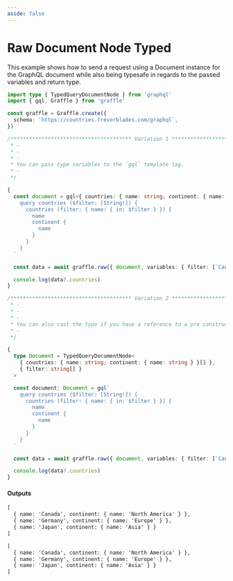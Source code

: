 ```yaml
---
aside: false
---
```


# Raw Document Node Typed

This example shows how to send a request using a Document instance for the GraphQL document while also being typesafe in regards to the passed variables and return type.

<!-- dprint-ignore-start -->
```ts twoslash
import type { TypedQueryDocumentNode } from 'graphql'
import { gql, Graffle } from 'graffle'

const graffle = Graffle.create({
  schema: `https://countries.trevorblades.com/graphql`,
})

/*************************************** Variation 1 ***************************************
 * -
 * -
 * -
 * You can pass type variables to the `gql` template tag.
 * -
 */

{
  const document = gql<{ countries: { name: string; continent: { name: string } }[] }, { filter: string[] }>`
    query countries ($filter: [String!]) {
      countries (filter: { name: { in: $filter } }) {
        name
        continent {
          name
        }
      }
    }
  `

  const data = await graffle.raw({ document, variables: { filter: [`Canada`, `Germany`, `Japan`] } })

  console.log(data?.countries)
}

/*************************************** Variation 2 ***************************************
 * -
 * -
 * -
 * You can also cast the type if you have a reference to a pre constructed type.
 * -
 */

{
  type Document = TypedQueryDocumentNode<
    { countries: { name: string; continent: { name: string } }[] },
    { filter: string[] }
  >

  const document: Document = gql`
    query countries ($filter: [String!]) {
      countries (filter: { name: { in: $filter } }) {
        name
        continent {
          name
        }
      }
    }
  `

  const data = await graffle.raw({ document, variables: { filter: [`Canada`, `Germany`, `Japan`] } })

  console.log(data?.countries)
}
```
<!-- dprint-ignore-end -->

#### Outputs

<!-- dprint-ignore-start -->
```txt
[
  { name: 'Canada', continent: { name: 'North America' } },
  { name: 'Germany', continent: { name: 'Europe' } },
  { name: 'Japan', continent: { name: 'Asia' } }
]
```
<!-- dprint-ignore-end -->
<!-- dprint-ignore-start -->
```txt
[
  { name: 'Canada', continent: { name: 'North America' } },
  { name: 'Germany', continent: { name: 'Europe' } },
  { name: 'Japan', continent: { name: 'Asia' } }
]
```
<!-- dprint-ignore-end -->
